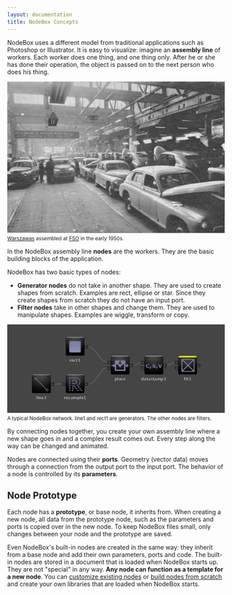```yaml
---
layout: documentation
title: NodeBox Concepts
---
```


NodeBox uses a different model from traditional applications such as Photoshop or Illustrator. It is easy to visualize: imagine an **assembly line** of workers. Each worker does one thing, and one thing only. After he or she has done their operation, the object is passed on to the next person who does his thing.

![The FSO Assembly Line](/media/img/using/concepts-assembly-line.jpg)
<small><a href="http://en.wikipedia.org/wiki/Warszawa_(car)">Warszawas</a> assembled at <a href="http://en.wikipedia.org/wiki/Fabryka_Samochod%C3%B3w_Osobowych">FSO</a> in the early 1950s.</small>

In the NodeBox assembly line **nodes** are the workers. They are the basic building blocks of the application.

NodeBox has two basic types of nodes:

* **Generator nodes** do not take in another shape. They are used to create shapes from scratch. Examples are rect, ellipse or star. Since they create shapes from scratch they do not have an input port.
* **Filter nodes** take in other shapes and change them. They are used to manipulate shapes. Examples are wiggle, transform or copy.

![A typical NodeBox script](/media/img/using/concepts-nodebox-network.png)
<small>A typical NodeBox network. line1 and rect1 are generators. The other nodes are filters.</small>

By connecting nodes together, you create your own assembly line where a new shape goes in and a complex result comes out. Every step along the way can be changed and animated.

Nodes are connected using their **ports**. Geometry (vector data) moves through a connection from the output port to the input port. The behavior of a node is controlled by its **parameters**.

Node Prototype
--------------
Each node has a **prototype**, or base node, it inherits from. When creating a new node, all data from the prototype node, such as the parameters and ports is copied over in the new node. To keep NodeBox files small, only changes between your node and the prototype are saved.

Even NodeBox's built-in nodes are created in the same way: they inherit from a base node and add their own parameters, ports and code. The built-in nodes are stored in a document that is loaded when NodeBox starts up. They are not "special" in any way. **Any node can function as a template for a new node**. You can [customize existing nodes](metadata.html) or [build nodes from scratch](../advanced/programming-nodes.html) and create your own libraries that are loaded when NodeBox starts.
